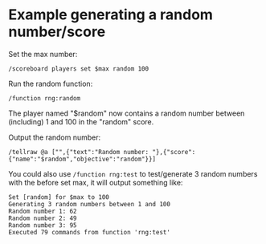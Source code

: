 # Example generating a random number/score

Set the max number:
```
/scoreboard players set $max random 100
```

Run the random function:
```
/function rng:random
```

The player named "$random" now contains a random number between (including) 1 and 100 in the "random" score.  

Output the random number:
```
/tellraw @a ["",{"text":"Random number: "},{"score":{"name":"$random","objective":"random"}}]
```

You could also use `/function rng:test` to test/generate 3 random numbers with the before set max, it will output something like:
```
Set [random] for $max to 100
Generating 3 random numbers between 1 and 100
Random number 1: 62
Random number 2: 49
Random number 3: 95
Executed 79 commands from function 'rng:test'
```

